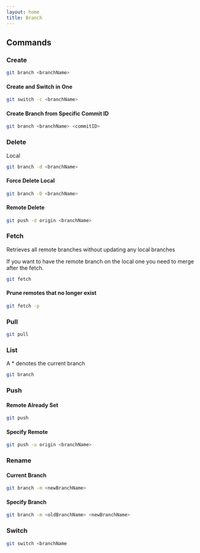 ```yaml
---
layout: home
title: Branch
---
```


## Commands

### Create

```bash
git branch <branchName>
```

#### Create and Switch in One

```bash
git switch -c <branchName>
```

#### Create Branch from Specific Commit ID

```bash
git branch <branchName> <commitID>
```

### Delete

Local

```bash
git branch -d <branchName>
```

#### Force Delete Local

```bash
git branch -D <branchName>
```

#### Remote Delete

```bash
git push -d origin <branchName>
```

### Fetch

Retrieves all remote branches without updating any local branches

If you want to have the remote branch on the local one you need to merge after the fetch.

```bash
git fetch
```

#### Prune remotes that no longer exist

```bash
git fetch -p
```

### Pull

```bash
git pull
```

### List

A \* denotes the current branch

```bash
git branch
```

### Push

#### Remote Already Set

```bash
git push
```

#### Specify Remote

```bash
git push -u origin <branchName>
```

### Rename

#### Current Branch

```bash
git branch -m <newBranchName>
```

#### Specify  Branch

```bash
git branch -m <oldBranchName> <newBranchName>
```

### Switch

```bash
git switch <branchName
```

